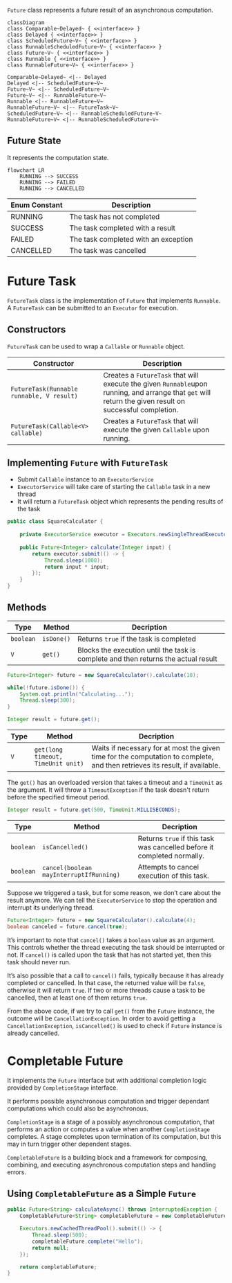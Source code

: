 `Future` class represents a future result of an asynchronous computation.

```mermaid
classDiagram
class Comparable~Delayed~ { <<interface>> }
class Delayed { <<interface>> }
class ScheduledFuture~V~ { <<interface>> }
class RunnableScheduledFuture~V~ { <<interface>> }
class Future~V~ { <<interface>> }
class Runnable { <<interface>> }
class RunnableFuture~V~ { <<interface>> }

Comparable~Delayed~ <|-- Delayed
Delayed <|-- ScheduledFuture~V~
Future~V~ <|-- ScheduledFuture~V~
Future~V~ <|-- RunnableFuture~V~
Runnable <|-- RunnableFuture~V~
RunnableFuture~V~ <|-- FutureTask~V~
ScheduledFuture~V~ <|-- RunnableScheduledFuture~V~
RunnableFuture~V~ <|-- RunnableScheduledFuture~V~
```


## Future State

It represents the computation state.

```mermaid
flowchart LR
	RUNNING --> SUCCESS
	RUNNING --> FAILED
	RUNNING --> CANCELLED
```


| Enum Constant | Description                          |
| ------------- | ------------------------------------ |
| RUNNING       | The task has not completed           |
| SUCCESS       | The task completed with a result     |
| FAILED        | The task completed with an exception |
| CANCELLED     | The task was cancelled               |


# Future Task

`FutureTask` class is the implementation of `Future` that implements `Runnable`.
A `FutureTask` can be submitted to an `Executor` for execution.

## Constructors

`FutureTask` can be used to wrap a `Callable` or `Runnable` object.

| Constructor                               | Description                                                                                                                                              |
| ----------------------------------------- | -------------------------------------------------------------------------------------------------------------------------------------------------------- |
| `FutureTask(Runnable runnable, V result)` | Creates a `FutureTask` that will execute the given `Runnable`upon running, and arrange that `get` will return the given result on successful completion. |
| `FutureTask(Callable<V> callable)`        | Creates a `FutureTask` that will execute the given `Callable` upon running.                                                                              |


## Implementing `Future` with `FutureTask`

- Submit `Callable` instance to an `ExecutorService` 
- `ExecutorService` will take care of starting the `Callable` task in a new thread
- It will return a `FutureTask` object which represents the pending results of the task

```java
public class SquareCalculator {    
    
    private ExecutorService executor = Executors.newSingleThreadExecutor();
    
    public Future<Integer> calculate(Integer input) {        
        return executor.submit(() -> {
            Thread.sleep(1000);
            return input * input;
        });
    }
}
```


## Methods

| Type      | Method     | Decription                                                                         |
| --------- | ---------- | ---------------------------------------------------------------------------------- |
| `boolean` | `isDone()` | Returns `true` if the task is completed                                            |
| `V`       | `get()`    | Blocks the execution until the task is complete and then returns the actual result |

```java
Future<Integer> future = new SquareCalculator().calculate(10);

while(!future.isDone()) {
    System.out.println("Calculating...");
    Thread.sleep(300);
}

Integer result = future.get();
```

| Type | Method                             | Decription                                                                                                                  |
| ---- | ---------------------------------- | --------------------------------------------------------------------------------------------------------------------------- |
| `V`  | `get(long timeout, TimeUnit unit)` | Waits if necessary for at most the given time for the computation to complete, and then retrieves its result, if available. |

The `get()` has an overloaded version that takes a timeout and a `TimeUnit` as the argument. It will throw a `TimeoutException` if the task doesn't return before the specified timeout period.

```java
Integer result = future.get(500, TimeUnit.MILLISECONDS);
```

| Type      | Method                                  | Decription                                                              |
| --------- | --------------------------------------- | ----------------------------------------------------------------------- |
| `boolean` | `isCancelled()`                         | Returns `true` if this task was cancelled before it completed normally. |
| `boolean` | `cancel(boolean mayInterruptIfRunning)` | Attempts to cancel execution of this task.                              |

Suppose we triggered a task, but for some reason, we don’t care about the result anymore. We can tell the `ExecutorService` to stop the operation and interrupt its underlying thread.

```java
Future<Integer> future = new SquareCalculator().calculate(4);
boolean canceled = future.cancel(true);
```

It’s important to note that `cancel()` takes a `boolean` value as an argument. This controls whether the thread executing the task should be interrupted or not. If `cancel()` is called upon the task that has not started yet, then this task should never run.

It’s also possible that a call to `cancel()` fails, typically because it has already completed or cancelled. In that case, the returned value will be `false`, otherwise it will return `true`. If two or more threads cause a task to be cancelled, then at least one of them returns `true`.

From the above code, if we try to call `get()` from the `Future` instance, the outcome will be `CancellationException`. In order to avoid getting a `CancellationException`, `isCancelled()` is used to check if `Future` instance is already cancelled.


# Completable Future

It implements the `Future` interface but with additional completion logic provided by `CompletionStage` interface.

It performs possible asynchronous computation and trigger dependant computations which could also be asynchronous.

`CompletionStage` is a stage of a possibly asynchronous computation, that performs an action or computes a value when another `CompletionStage` completes. A stage completes upon termination of its computation, but this may in turn trigger other dependent stages.

`CompletableFuture` is a building block and a framework for composing, combining, and executing asynchronous computation steps and handling errors.

## Using `CompletableFuture` as a Simple `Future`

```java
public Future<String> calculateAsync() throws InterruptedException {
    CompletableFuture<String> completableFuture = new CompletableFuture<>();

    Executors.newCachedThreadPool().submit(() -> {
        Thread.sleep(500);
        completableFuture.complete("Hello");
        return null;
    });

    return completableFuture;
}
```


